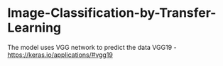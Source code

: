 # Image-Classification-by-Transfer-Learning
The model uses VGG network to predict the data
VGG19 - https://keras.io/applications/#vgg19
